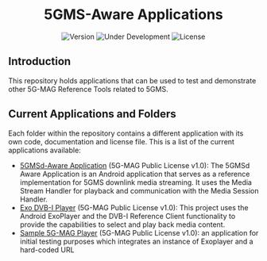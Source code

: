 <h1 align="center">5GMS-Aware Applications</h1>
<p align="center">
  <img src="https://img.shields.io/github/v/tag/5G-MAG/rt-5gms-application?label=version" alt="Version">
  <img src="https://img.shields.io/badge/Status-Under_Development-yellow" alt="Under Development">
  <img src="https://img.shields.io/badge/License-5G--MAG%20Public%20License%20(v1.0)-blue" alt="License">
</p>

## Introduction

This repository holds applications that can be used to test and demonstrate other 5G-MAG Reference Tools related to 5GMS.

## Current Applications and Folders

Each folder within the repository contains a different application with its own code, documentation and license file.
This is a list of the current applications available:
* [5GMSd-Aware Application](https://github.com/5G-MAG/rt-5gms-application/tree/development/fivegmag_5GMSdAwareApplication) (5G-MAG Public License v1.0): The 5GMSd Aware Application is an Android application that serves as a reference implementation for 5GMS downlink media streaming. It uses the Media Stream Handler for playback and communication with the Media Session Handler.
* [Exo DVB-I Player](https://github.com/5G-MAG/rt-5gms-application/tree/development/fivegmag_ExoDvbi_player) (5G-MAG Public License v1.0): This project uses the Android ExoPlayer and the DVB-I Reference Client functionality to provide the capabilities to select and play back media content.
* [Sample 5G-MAG Player](https://github.com/5G-MAG/rt-5gms-application/tree/main/fivegmag_sampleplayer) (5G-MAG Public License v1.0): an application for initial testing purposes which integrates an instance of Exoplayer and a hard-coded URL
